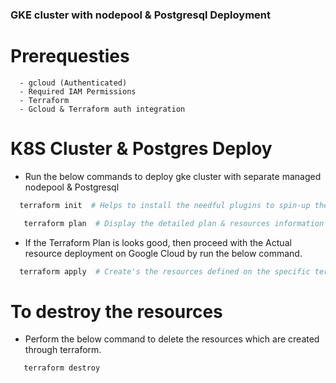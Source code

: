 ### GKE cluster with nodepool & Postgresql Deployment

# Prerequesties
```
  - gcloud (Authenticated)
  - Required IAM Permissions
  - Terraform
  - Gcloud & Terraform auth integration
```

# K8S Cluster & Postgres Deploy

 - Run the below commands to deploy gke cluster with separate managed nodepool & Postgresql 

 ```bash
   terraform init  # Helps to install the needful plugins to spin-up the resources
```

```bash
   terraform plan  # Display the detailed plan & resources information to get more visibility of the deployment
```

 - If the Terraform Plan is looks good, then proceed with the Actual resource deployment on Google Cloud by run the below command.

 ```bash
   terraform apply  # Create's the resources defined on the specific terraform folder.
```

# To destroy the resources

  - Perform the below command to delete the resources which are created through terraform.

 ```bash
    terraform destroy
```